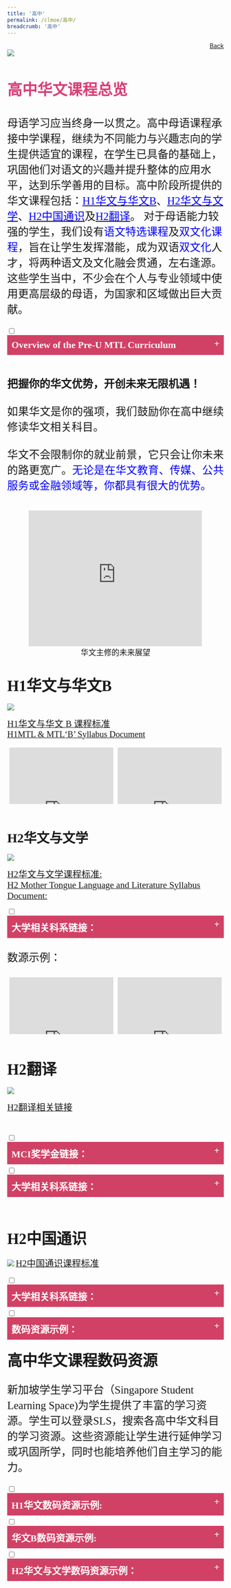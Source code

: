 ```yaml
---
title: '高中'
permalink: /clmoe/高中/
breadcrumb: '高中'
---
```

<html>
<html>
<body>
<style>
  table {
  font-family: arial, sans-serif;
  border-collapse: collapse;
  width: 100%;
}

td{
  border: 1px solid #dddddd;
  text-align: left;
  padding: 8px;
  width:60%;
}
  .tab img{
   width: 80%;
 }
  
  * {
  box-sizing: border-box;
}

 .tab table {
   display: none;
}
.tab table:target {
  display: block;
}
  .column {
  float: left;
  width: 80%;
  padding: 5px;
}
.atab label {
    position: relative;
    display: block;
    background: #d14165;
    color: #fff;
    font-weight: 700;
    padding: 10px;
    cursor: pointer;
 }
 .row {
    display: flex;
    height: 3.5%;
}
 .atab label::after {
  content: "+";
  font-size: 22px;
  position: absolute;
  right: 10px;
  top: 7px;
  transition: all 0.4s;
}
 iframe{
border : 0;
width:100%;
}
 .iframe1{
border : 0;
width:80%;
}

 .atab input[type=checkbox]:checked + label::after,
.atab input[type=radio]:checked + label::after {
    content: 'x';
    right: 14px;
    top: 7px;
  //transform:rotate(-225deg);
   /* transform: rotate(90deg); */
}
.tab-content {
  overflow: hidden;
  display: none;
  width:100%; 
}
.atab{
  margin-bottom: 5px;
  width:100%;  
}
 </style>
 <!-- Global site tag (gtag.js) - Google Ads: 726049306 -->
<script async src="https://www.googletagmanager.com/gtag/js?id=AW-726049306"></script>
<script>
  window.dataLayer = window.dataLayer || [];
  function gtag(){dataLayer.push(arguments);}
  gtag('js', new Date());

  gtag('config', 'AW-726049306');
</script>
 <a href="/gallery/华文学习展示区-chinese-exhibitions-b/moe-curriculum/" style="float:right;">Back</a><br/>
<img src="/images/CL-PreU-Header.jpg">
<h3 style="font-size:35px;font-family:KaiTi;color:#d84178">高中华文课程总览</h3>
<p style="font-family:KaiTi;font-size:25px;">母语学习应当终身一以贯之。高中母语课程承接中学课程，继续为不同能力与兴趣志向的学生提供适宜的课程，在学生已具备的基础上，巩固他们对语文的兴趣并提升整体的应用水平，达到乐学善用的目标。高中阶段所提供的华文课程包括：<a href="#C1" style="font-size:25px"><span style="color:blue;font-family:KaiTi">H1华文与华文B</span></a>、<a href="#C2" style="font-size:25px"><span style="color:blue;font-family:KaiTi">H2华文与文学</span></a>、<a href="#C3" style="font-size:25px"><span style="color:blue;font-family:KaiTi">H2中国通识</span></a>及<a href="#C4" style="font-size:25px"><span style="color:blue;font-family:KaiTi">H2翻译</span></a>。
  对于母语能力较强的学生，我们设有<span style="color:blue;font-family:KaiTi">语文特选课程</span>及<span style="color:blue;font-family:KaiTi">双文化课程</span>，旨在让学生发挥潜能，成为双语<span style="color:blue;font-family:KaiTi">双文化</span>人才，将两种语文及文化融会贯通，左右逢源。这些学生当中，不少会在个人与专业领域中使用更高层级的母语，为国家和区域做出巨大贡献。
</p>
   <div class="atab">
      <input id="tab-1" type="checkbox" name="tab">
   <label for="tab-1" style="font-family:Calibri;font-size:22px" class="lbCh">Overview of the Pre-U MTL Curriculum
 </label>
   <div class="tab-content">
        <p style="text-align:justify;">The learning of MTL is a lifelong endeavour. As students progress to the Pre-University level, MOE continues to cater to students with different learning needs and aspirations in their MTLs, taking into account the different MTL courses and programmes students have offered at the secondary level. Their language skills and competencies would continue to be developed in preparation for the lifelong learning of their respective MTLs.  <br/><br/>
         In Pre-University, students can offer a variety of MTL subjects, e.g. H1 MTL, MTL ‘B’, H2 Mother Tongue Language and Literature, H2 China Studies in Chinese and H2 Translation (Chinese). While majority of the students would proceed to offer MTL at the H1 level or MTL ‘B’ if prevailing criteria are met, students who have the aspiration and potential may choose to offer the specialised H2 MTL subjects. These subjects seek to build a strong foundation for further learning and work, and prepare them to serve and lead the community with expertise in the specific areas. MOE organises annual seminars/workshops for different subjects to enhance students’ appreciation of their respective disciplines. <br/><br/>
         Beyond curriculum subjects, students can enrol in MTL Special Programmes to participate in a variety of enrichment activities such as camps, immersion programmes, internships and lectures. These include the respective Chinese/Malay/Tamil Language Elective Programme (LEP) and the Bicultural Studies Programme (BSP) which aim to nurture our students to become the cultural transmitters of the MTLs and leaders in the respective fields, enabling them to make significant contributions to Singapore and the world.<br/><br/>
       For more information on specific subjects, programmes and MTL-related opportunities, please continue to explore further within the website. </p>
     </div></div>
     <br/>
  <p style="text-align:justify;font-family:KaiTi;font-size:25px;"><strong>把握你的华文优势，开创未来无限机遇！</strong><br/><br/>
    如果华文是你的强项，我们鼓励你在高中继续修读华文相关科目。<br/><br/>
    华文不会限制你的就业前景，它只会让你未来的路更宽广。<span style="color:blue;font-family:KaiTi;">无论是在华文教育、传媒、公共服务或金融领域等，你都具有很大的优势。</span>
</p>
    <br/>
    <center>
   <iframe width="560" height="315" src="https://www.youtube.com/embed/r1_FRRzx0Tg" frameborder="0" class="iframe1" allow="accelerometer; autoplay; encrypted-media; gyroscope; picture-in-picture" allowfullscreen></iframe><br/><span style="font-size:18px;font-family:KaiTi">华文主修的未来展望
</span></center>
<br/>
  <h4 id="C1"><span style="font-size:35px;font-family:KaiTi;">H1华文与华文B </span>
</h4>
 <img src="/images/CL-PreU-Update1.jpg">
  <p><a href="/Gallery/2020_h1cl-and-clb-syllabus_pre-university.pdf" target="_blank"> <span style="font-size:21px;font-family:KaiTi;">H1华文与华文 B 课程标准 </span>
</a><br/>
  <a href="/Gallery/2020_h1mtl-and-mtlb-syllabus_pre-university.pdf" target="_blank"> <span style="font-size:20px;font-family:Calibri">H1MTL & MTL‘B’ Syllabus Document
 </span></a>
  </p>
  <div class="row">
 <div class="column">
<iframe width="560" height="315" src="https://www.youtube.com/embed/YngQbtjEUps" frameborder="0" allow="accelerometer; autoplay; encrypted-media; gyroscope; picture-in-picture" allowfullscreen></iframe><br/>
  <span style="color:#d14165;font-size:18px;font-family:KaiTi"> “文数源示例”</span>
   <br/>
</div>
  <div class="column">
  <iframe width="560" height="315" src="https://www.youtube.com/embed/wLFDKHW4ogc" frameborder="0" allow="accelerometer; autoplay; encrypted-media; gyroscope; picture-in-picture" allowfullscreen></iframe>
<br/><span style="color:#d14165;font-size:18px;font-family:KaiTi">“文B数源示例”
</span>
  <br/></div>
</div>
<br/><br/>
<h4 id="C2"><span style="font-size:30px;font-family:KaiTi;">H2华文与文学</span>
</h4>
<img src="/images/CL-PreU-update2-CLL.jpg">
<p><a href="/Gallery/2020-h2h3cll-syllabus.pdf" target="_blank"> <span style="font-size:21px;font-family:KaiTi;">H2华文与文学课程标准:
</span>
</a><br/>
  <a href="/Gallery/2020-h2h3mtll-syllabus.pdf" target="_blank"> <span style="font-size:21px;font-family:Calibri;">H2 Mother Tongue Language and Literature Syllabus Document: 
</span>
</a>
  </p>
  <div class="atab">
      <input id="tab-2" type="checkbox" name="tab">
    <label for="tab-2" style="font-family:KaiTi;font-size:22px" class="lbCh">大学相关科系链接：
</label>
     <div class="tab-content">
     <p style="font-family:KaiTi;font-size:22px;"><br/>
    <li style="margin: 5%;"><a href="https://fass.nus.edu.sg/chs/admissions/" target="_blank;"><span style="font-size:21px;font-family:KaiTi;"> 新加坡国立大学中文系</span></a></li>
     <li style="margin: 5%;"><a href="https://www.ntu.edu.sg/soh/admissions/undergraduate/chinese" target="_blank;"><span style="font-size:21px;font-family:KaiTi;"> 南洋理工大学中文系</span></a></li>
<li style="margin: 5%;"><a href="https://chinese.pku.edu.cn/ " target="_blank;"><span style="font-size:21px;font-family:KaiTi;"> 北京大学中文系</span></a></li>
<li style="margin: 5%;"><a href="http://chinese.fudan.edu.cn/" target="_blank;"><span style="font-size:21px;font-family:KaiTi;"> 复旦大学中文系</span></a></li>
<li style="margin: 5%;"><a href="http://www.cl.ntu.edu.tw/" target="_blank;"><span style="font-size:21px;font-family:KaiTi;"> 国立台湾大学中文系</span></a></li></p>
</div></div>
<p style="font-size:25px;font-family:KaiTi;">数源示例：
</p>
 <div class="row">
 <div class="column">
<iframe width="560" height="315" src="https://www.youtube.com/embed/bMkJ4oFUkf8" frameborder="0" allow="accelerometer; autoplay; encrypted-media; gyroscope; picture-in-picture" allowfullscreen></iframe><br/>
  <span style="color:#d14165;font-size:18px;font-family:KaiTi"> 文件：策略</span>
   <br/>
</div>
  <div class="column">
  <iframe width="560" height="315" src="https://www.youtube.com/embed/MYZ0v-4T4_Y" frameborder="0" allow="accelerometer; autoplay; encrypted-media; gyroscope; picture-in-picture" allowfullscreen></iframe>
<br/><span style="color:#d14165;font-size:18px;font-family:KaiTi">文学件：修辞手法
</span>
  <br/></div></div>
<br/><br/>

<h4 id="C4"><span style="font-size:35px;font-family:KaiTi;">H2翻译 </span></h4>
  <img src="/images/CL-PreU-Update3-H2TR.jpg">
  <br/>
<p>
  <a href="/Gallery/2021-h2tr-syllabus.pdf" target="_blank"> <span style="font-size:21px;font-family:KaiTi;">H2翻译相关链接
    </span></a></p><br/><br/>
  <div class="atab">
      <input id="tab-3" type="checkbox" name="tab">
    <label for="tab-3" style="font-family:KaiTi;font-size:22px" class="lbCh">MCI奖学金链接：
</label>
     <div class="tab-content">
     <p style="font-family:KaiTi;font-size:22px;"><br/>
     
    <li style="margin: 5%;"><a href="https://www.mci.gov.sg/careers-grants/scholarship/scholarship/scholarships-offered" target="_blank"><span style="font-size:21px;font-family:KaiTi;">MCI奖学金</span></a></li>
</p>
 </div></div>
  
 <div class="atab">
      <input id="tab-4" type="checkbox" name="tab">
    <label for="tab-4" style="font-family:KaiTi;font-size:22px" class="lbCh">大学相关科系链接：
</label>
     <div class="tab-content">
     <p style="font-family:KaiTi;font-size:22px;"><br/>
     
    <li style="margin: 5%;"><a href="https://www.ntu.edu.sg/soh/admissions/mti" target="_blank"><span style="font-size:21px;font-family:KaiTi;"> NTU M.A. Translation and Interpretation 
</span></a></li>
 <li style="margin: 5%;"><a href="https://www.suss.edu.sg/programmes/detail/ba-translation-and-interpretation-bati " target="_blank"><span style="font-size:21px;font-family:KaiTi;">SUSS BA Translation and Interpretation
</span></a></li>
  <li style="margin: 5%;"><a href="https://fass.nus.edu.sg/chs/minor/" target="_blank"> <span style="font-size:21px;font-family:KaiTi;">NUS FASS Department of  Chinese Studies - Minor in Translation</span>
</a></li>
  <br/><br/></p>
 </div></div>
  
  <br/><br/> 
 <h4 id="C3">  <span style="font-size:35px;font-family:KaiTi;">H2中国通识  </span> 
</h4>
<img src="/images/CL-PreU-update4-H2CSC.jpg">
 <a href="/Gallery/china-studies-h2.pdf" target="_blank"> <span style="font-size:21px;font-family:KaiTi;">H2中国通识课程标准 
 </span>
</a>
<br/><br/>
<div class="atab">
      <input id="tab-5" type="checkbox" name="tab">
    <label for="tab-5" style="font-family:KaiTi;font-size:22px" class="lbCh">大学相关科系链接：
</label>
     <div class="tab-content">
     <p style="font-family:KaiTi;font-size:22px;"><br/>
     
    <li style="margin: 5%;"><a href="https://www.sis.pku.edu.cn/index.html" target="_blank"><span style="font-size:21px;font-family:KaiTi;">北京大学国际关系学院
</span></a></li>
<li style="margin: 5%;"><a href="https://fass.nus.edu.sg/globalstudies/" target="_blank"><span style="font-size:21px;font-family:KaiTi;">NUS FASS Global Studies Programme 
</span></a></li>
<li style="margin: 5%;"><a href="https://www.ntu.edu.sg/hass/admissions/graduate-programmes/masters-by-coursework " target="_blank"><span style="font-size:21px;font-family:KaiTi;">NTU Masters of Social Sciences in China and Global Governance 
</span></a></li>
</p>
 </div></div>
 <div class="atab">
      <input id="tab-6" type="checkbox" name="tab">
    <label for="tab-6" style="font-family:KaiTi;font-size:22px" class="lbCh">数码资源示例：
</label>
     <div class="tab-content">
     <p style="font-family:KaiTi;font-size:22px;"><br/>
     Pending</p>
 
 </div></div>
 
<h4 id="C5">  <span style="font-size:35px;font-family:KaiTi">高中华文课程数码资源
 </span> 
</h4>
<p style="font-size:25px;font-family:KaiTi">新加坡学生学习平台（Singapore Student Learning Space)为学生提供了丰富的学习资源。学生可以登录SLS，搜索各高中华文科目的学习资源。这些资源能让学生进行延伸学习或巩固所学，同时也能培养他们自主学习的能力。
</p>
  <div class="atab">
      <input id="tab-7" type="checkbox" name="tab">
    <label for="tab-7" style="font-family:KaiTi;font-size:22px" class="lbCh">H1华文数码资源示例:
</label>
     <div class="tab-content">
     <iframe width="560" height="315" src="https://www.youtube.com/embed/YngQbtjEUps" frameborder="0" allow="accelerometer; autoplay; encrypted-media; gyroscope; picture-in-picture" allowfullscreen></iframe>
<br/>
    </div></div>
  <div class="atab">
      <input id="tab-8" type="checkbox" name="tab">
    <label for="tab-8" style="font-family:KaiTi;font-size:22px" class="lbCh">华文B数码资源示例:
</label>
     <div class="tab-content">
     <iframe width="560" height="315" src="https://www.youtube.com/embed/wLFDKHW4ogc" frameborder="0" allow="accelerometer; autoplay; encrypted-media; gyroscope; picture-in-picture" allowfullscreen></iframe>

<br/>
    </div></div>
  <div class="atab">
      <input id="tab-9" type="checkbox" name="tab">
    <label for="tab-9" style="font-family:KaiTi;font-size:22px" class="lbCh">H2华文与文学数码资源示例：
</label>
     <div class="tab-content">
     <div class="row">
  <div class="column" style="float: left;
  width: 50%;
  padding: 5px;">
 <p style="font-family:KaiTi;font-size:22px;"> 语文课件：REAP策略</p>
 <iframe src="https://www.youtube.com/embed/bMkJ4oFUkf8" frameborder="0" allow="accelerometer; autoplay; encrypted-media; gyroscope; picture-in-picture" allowfullscreen></iframe>

  </div>
  <div class="column" style="float: left;
  width: 33.33%;
  padding: 5px;">
  <p style="font-family:KaiTi;font-size:22px;">文学课件：修辞手法 </p>
<iframe src="https://www.youtube.com/embed/MYZ0v-4T4_Y" frameborder="0" allow="accelerometer; autoplay; encrypted-media; gyroscope; picture-in-picture" allowfullscreen></iframe>
  </div></div>
       <div class="atab">
      <input id="tab-9" type="checkbox" name="tab">
    <label for="tab-9" style="font-family:KaiTi;font-size:22px" class="lbCh">H2华文与文学数码资源示例：
</label>
     <div class="tab-content">
       pending
         </div></div>
  
  
  
  
  
  
  
  
  
  
  
  
  
  
  
  
  
  
  
  
  
  
  
<h5 style="font-family:KaiTi;">H2中国通识数码资源示例：</h5>
<div class="row">
  <div class="column" style="float: left;width: 50%; padding: 5px;">
    <img src="/clmoe/H2cap1.png" style="width:100%">
  </div>
  <div class="column"  style="float: left;width: 50%; padding: 5px;">
    <img src="/clmoe/H2cap2.png" style="width:100%">
  </div>
</div>
<div class="row">
  <div class="column" style="float: left;width: 50%; padding: 5px;">
    <img src="/clmoe/h2cap3.png" style="width:100%">
  </div>
  <div class="column"  style="float: left;width: 50%; padding: 5px;">
    <img src="/clmoe/Cl-preU1.png" style="width:100%">
  </div>
</div>
  <br/><br/>

<h4 id="C5">  <span style="font-size:35px;font-family:KaiTi">高中华文语文特选课程 </span> 
</h4>
<img src="/images/CL-PreU-update5-CLEP.jpg"><br/>
<img src="/images/CLEP-gif2.gif"><br/>
<h4 style="font-family:KaiTi;">语特相关链接
</h4>
       
       
<h4 id="C6">  <span style="font-size:35px;font-family:KaiTi;">双文化课程 </span>
</h4>
<img src="/images/CL-PreU-Update6-BSP.jpg">
<p style="font-size:25px;color:#d14165;font-family:KaiTi;">双文化课程海外浸濡 </p>
<img src="/images/BSP-gif.gif">
<a href="https://beta.moe.gov.sg/fees-assistance-awards-scholarships/awards-scholarships/programme-scholarships/" target="_blank"><span style="font-size:21px;font-family:KaiTi;">有关双文化课程的更多信息，请浏览</span></a>

<div class="btntop"><a href="#top" style="text-decoration:none;"><span style="color:white"><b>Top</b></span></a></div>

